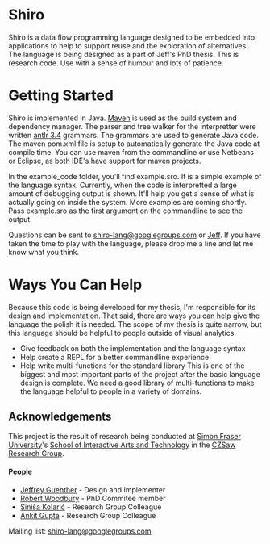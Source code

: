 Shiro
=====

Shiro is a data flow programming language designed to be embedded into applications to help to support reuse and the exploration of alternatives. The language is being designed as a part of Jeff's PhD thesis. This is research code. Use with a sense of humour and lots of patience.

Getting Started
===============

Shiro is implemented in Java. [Maven](http://maven.apache.org/) is used as the build system and dependency manager. The parser and tree walker for the interpretter were written [antlr 3.4](http://www.antlr3.org/) grammars. The grammars are used to generate Java code. The maven pom.xml file is setup to automatically generate the Java code at compile time. You can use maven from the commandline or use Netbeans or Eclipse, as both IDE's have support for maven projects.

In the example_code folder, you'll find example.sro. It is a simple example of the language syntax. Currently, when the code is interpretted a large amount of debugging output is shown. It'll help you get a sense of what is actually going on inside the system. More examples are coming shortly. Pass example.sro as the first argument on the commandline to see the output.

Questions can be sent to shiro-lang@googlegroups.com or [Jeff](jguenthe@sfu.ca). If you have taken the time to play with the language, please drop me a line and let me know what you think.

Ways You Can Help
=================

Because this code is being developed for my thesis, I'm responsible for its design and implementation. That said, there are ways you can help give the language the polish it is needed. The scope of my thesis is quite narrow, but this language should be helpful to people outside of visual analytics.

* Give feedback on both the implementation and the language syntax
* Help create a REPL for a better commandline experience
* Help write multi-functions for the standard library
  This is one of the biggest and most important parts of the project after the basic language design is complete. We need a good library of multi-functions to make the language helpful to people in a variety of domains.

Acknowledgements
-----------------
This project is the result of research being conducted at [Simon Fraser University](http://www.sfu.ca/)'s [School of Interactive Arts and Technology](http://www.siat.sfu.ca/) in the [CZSaw Research Group](http://czsaw.iat.sfu.ca/). 

#### People
* [Jeffrey Guenther](http://jeffreyguenther.com) - Design and Implementer
* [Robert Woodbury](http://www.siat.sfu.ca/faculty/profile/rob-woodbury) - PhD Commitee member
* [Siniša Kolarić](http://www.sfu.ca/~skolaric/) - Research Group Colleague
* [Ankit Gupta](http://www.linkedin.com/pub/ankit-gupta/37/b7b/851) - Research Group Colleague


Mailing list: shiro-lang@googlegroups.com